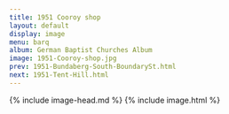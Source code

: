 ```yaml
---
title: 1951 Cooroy shop
layout: default
display: image
menu: barq
album: German Baptist Churches Album
image: 1951-Cooroy-shop.jpg
prev: 1951-Bundaberg-South-BoundarySt.html
next: 1951-Tent-Hill.html
---
```

{% include image-head.md %}
{% include image.html %}